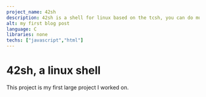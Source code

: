 ```yaml
---
project_name: 42sh
description: 42sh is a shell for linux based on the tcsh, you can do multiple commands like
alt: my first blog post
language: C
libraries: none
techs: ["javascript","html"]
---
```


# 42sh, a linux shell

This project is my first large project I worked on.